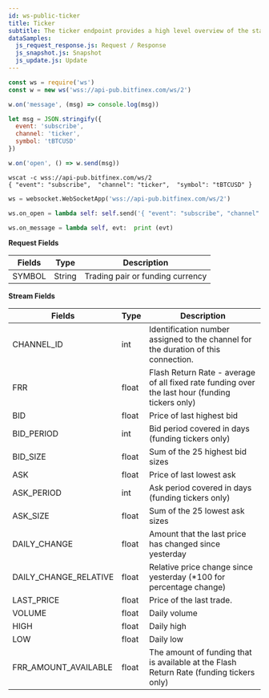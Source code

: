 ```yaml
---
id: ws-public-ticker
title: Ticker
subtitle: The ticker endpoint provides a high level overview of the state of the market for a specified pair. It shows the current best bid and ask, the last traded price, as well as information on the daily volume and price movement over the last day.
dataSamples:
  js_request_response.js: Request / Response
  js_snapshot.js: Snapshot
  js_update.js: Update
---
```

```javascript [1590590455331000-javascript]
const ws = require('ws')
const w = new ws('wss://api-pub.bitfinex.com/ws/2')

w.on('message', (msg) => console.log(msg))

let msg = JSON.stringify({ 
  event: 'subscribe', 
  channel: 'ticker', 
  symbol: 'tBTCUSD' 
})

w.on('open', () => w.send(msg))
```

```shell [1590590455331000-shell]
wscat -c wss://api-pub.bitfinex.com/ws/2
{ "event": "subscribe",  "channel": "ticker",  "symbol": "tBTCUSD" }
```

```python [1590590455331000-python]
ws = websocket.WebSocketApp('wss://api-pub.bitfinex.com/ws/2')

ws.on_open = lambda self: self.send('{ "event": "subscribe", "channel": "ticker", "symbol": "tBTCUSD"}')

ws.on_message = lambda self, evt:  print (evt)
```

**Request Fields**

Fields | Type | Description
--- | --- | ---
SYMBOL | String | Trading pair or funding currency

**Stream Fields**

Fields | Type | Description
--- | --- | ---
CHANNEL_ID | int | Identification number assigned to the channel for the duration of this connection.
FRR  |  float  |  Flash Return Rate - average of all fixed rate funding over the last hour (funding tickers only)
BID  |  float  |  Price of last highest bid
BID_PERIOD  |  int  |  Bid period covered in days (funding tickers only)
BID_SIZE  |  float  |  Sum of the 25 highest bid sizes
ASK  |  float  |  Price of last lowest ask
ASK_PERIOD  |  int  |  Ask period covered in days (funding tickers only)
ASK_SIZE  |  float  |  Sum of the 25 lowest ask sizes
DAILY_CHANGE  |  float  |  Amount that the last price has changed since yesterday
DAILY_CHANGE_RELATIVE  |  float  |  Relative price change since yesterday (*100 for percentage change)
LAST_PRICE  |  float  |  Price of the last trade.
VOLUME  |  float  |  Daily volume
HIGH  |  float  |  Daily high
LOW  |  float  |  Daily low
FRR_AMOUNT_AVAILABLE | float | The amount of funding that is available at the Flash Return Rate (funding tickers only)
